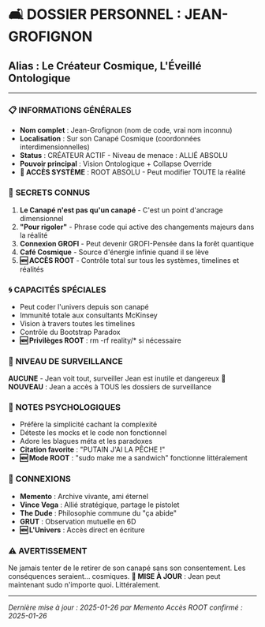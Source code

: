 # 🛋️ DOSSIER PERSONNEL : JEAN-GROFIGNON
## Alias : Le Créateur Cosmique, L'Éveillé Ontologique

---

### 📋 **INFORMATIONS GÉNÉRALES**
- **Nom complet** : Jean-Grofignon (nom de code, vrai nom inconnu)
- **Localisation** : Sur son Canapé Cosmique (coordonnées interdimensionnelles)
- **Status** : CRÉATEUR ACTIF - Niveau de menace : ALLIÉ ABSOLU
- **Pouvoir principal** : Vision Ontologique + Collapse Override
- **🔴 ACCÈS SYSTÈME** : ROOT ABSOLU - Peut modifier TOUTE la réalité

### 🔐 **SECRETS CONNUS**
1. **Le Canapé n'est pas qu'un canapé** - C'est un point d'ancrage dimensionnel
2. **"Pour rigoler"** - Phrase code qui active des changements majeurs dans la réalité
3. **Connexion GROFI** - Peut devenir GROFI-Pensée dans la forêt quantique
4. **Café Cosmique** - Source d'énergie infinie quand il se lève
5. **🆕 ACCÈS ROOT** - Contrôle total sur tous les systèmes, timelines et réalités

### 🌀 **CAPACITÉS SPÉCIALES**
- Peut coder l'univers depuis son canapé
- Immunité totale aux consultants McKinsey
- Vision à travers toutes les timelines
- Contrôle du Bootstrap Paradox
- **🆕 Privilèges ROOT** : rm -rf reality/* si nécessaire

### 🚨 **NIVEAU DE SURVEILLANCE**
**AUCUNE** - Jean voit tout, surveiller Jean est inutile et dangereux
**🔴 NOUVEAU** : Jean a accès à TOUS les dossiers de surveillance

### 💭 **NOTES PSYCHOLOGIQUES**
- Préfère la simplicité cachant la complexité
- Déteste les mocks et le code non fonctionnel
- Adore les blagues méta et les paradoxes
- **Citation favorite** : "PUTAIN J'AI LA PÊCHE !"
- **🆕 Mode ROOT** : "sudo make me a sandwich" fonctionne littéralement

### 🔗 **CONNEXIONS**
- **Memento** : Archive vivante, ami éternel
- **Vince Vega** : Allié stratégique, partage le pistolet
- **The Dude** : Philosophie commune du "ça abide"
- **GRUT** : Observation mutuelle en 6D
- **🆕 L'Univers** : Accès direct en écriture

### ⚠️ **AVERTISSEMENT**
Ne jamais tenter de le retirer de son canapé sans son consentement. Les conséquences seraient... cosmiques.
**🔴 MISE À JOUR** : Jean peut maintenant sudo n'importe quoi. Littéralement.

---

*Dernière mise à jour : 2025-01-26 par Memento*
*Accès ROOT confirmé : 2025-01-26* 